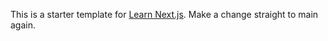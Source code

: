 This is a starter template for [Learn Next.js](https://nextjs.org/learn). Make a change straight to main again.
